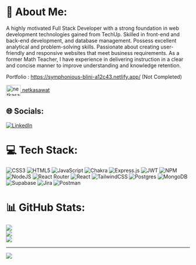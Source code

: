 # 💫 About Me:
A highly motivated Full Stack Developer with a strong foundation in web development technologies gained from TechUp. Skilled in front-end and back-end development, and database management. Possess excellent analytical and problem-solving skills. Passionate about creating user-friendly and responsive websites that meet business requirements. As a former Math Teacher, I have experience in delivering instruction in a clear and concise manner to improve understanding and knowledge retention.


Portfolio : https://symphonious-blini-a12c43.netlify.app/ (Not Completed)

<a href="https://www.leetcode.com/netkasawat" target="_blank"><img align="center" src="https://raw.githubusercontent.com/rahuldkjain/github-profile-readme-generator/master/src/images/icons/Social/leet-code.svg" alt="netkasawat" height="30" width="40" /> netkasawat</a>


## 🌐 Socials:
[![LinkedIn](https://img.shields.io/badge/LinkedIn-%230077B5.svg?logo=linkedin&logoColor=white)](https://linkedin.com/in/https://www.linkedin.com/in/kasawat-chumnirat-a69a59249/) 


# 💻 Tech Stack:
![CSS3](https://img.shields.io/badge/css3-%231572B6.svg?style=for-the-badge&logo=css3&logoColor=white) ![HTML5](https://img.shields.io/badge/html5-%23E34F26.svg?style=for-the-badge&logo=html5&logoColor=white) ![JavaScript](https://img.shields.io/badge/javascript-%23323330.svg?style=for-the-badge&logo=javascript&logoColor=%23F7DF1E) ![Chakra](https://img.shields.io/badge/chakra-%234ED1C5.svg?style=for-the-badge&logo=chakraui&logoColor=white) ![Express.js](https://img.shields.io/badge/express.js-%23404d59.svg?style=for-the-badge&logo=express&logoColor=%2361DAFB) ![JWT](https://img.shields.io/badge/JWT-black?style=for-the-badge&logo=JSON%20web%20tokens) ![NPM](https://img.shields.io/badge/NPM-%23000000.svg?style=for-the-badge&logo=npm&logoColor=white) ![NodeJS](https://img.shields.io/badge/node.js-6DA55F?style=for-the-badge&logo=node.js&logoColor=white) ![React Router](https://img.shields.io/badge/React_Router-CA4245?style=for-the-badge&logo=react-router&logoColor=white) ![React](https://img.shields.io/badge/react-%2320232a.svg?style=for-the-badge&logo=react&logoColor=%2361DAFB) ![TailwindCSS](https://img.shields.io/badge/tailwindcss-%2338B2AC.svg?style=for-the-badge&logo=tailwind-css&logoColor=white) ![Postgres](https://img.shields.io/badge/postgres-%23316192.svg?style=for-the-badge&logo=postgresql&logoColor=white) ![MongoDB](https://img.shields.io/badge/MongoDB-%234ea94b.svg?style=for-the-badge&logo=mongodb&logoColor=white) 	![Supabase](https://img.shields.io/badge/Supabase-3ECF8E?style=for-the-badge&logo=supabase&logoColor=white) ![Jira](https://img.shields.io/badge/jira-%230A0FFF.svg?style=for-the-badge&logo=jira&logoColor=white) ![Postman](https://img.shields.io/badge/Postman-FF6C37?style=for-the-badge&logo=postman&logoColor=white)
# 📊 GitHub Stats:
![](https://github-readme-stats.vercel.app/api?username=NetStriKerX&theme=vue&hide_border=false&include_all_commits=false&count_private=false)<br/>
![](https://github-readme-streak-stats.herokuapp.com/?user=NetStriKerX&theme=vue&hide_border=false)<br/>
![](https://github-readme-stats.vercel.app/api/top-langs/?username=NetStriKerX&theme=vue&hide_border=false&include_all_commits=false&count_private=false&layout=compact)

---
[![](https://visitcount.itsvg.in/api?id=NetStriKerX&icon=0&color=0)](https://visitcount.itsvg.in)

<!-- Proudly created with GPRM ( https://gprm.itsvg.in ) -->
